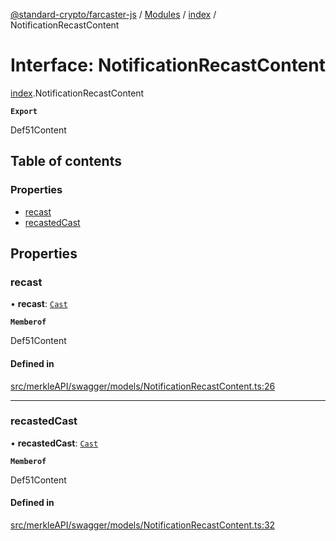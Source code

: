 [@standard-crypto/farcaster-js](../README.md) / [Modules](../modules.md) / [index](../modules/index.md) / NotificationRecastContent

# Interface: NotificationRecastContent

[index](../modules/index.md).NotificationRecastContent

**`Export`**

Def51Content

## Table of contents

### Properties

- [recast](index.NotificationRecastContent.md#recast)
- [recastedCast](index.NotificationRecastContent.md#recastedcast)

## Properties

### recast

• **recast**: [`Cast`](index.Cast.md)

**`Memberof`**

Def51Content

#### Defined in

[src/merkleAPI/swagger/models/NotificationRecastContent.ts:26](https://github.com/standard-crypto/farcaster-js/blob/main/src/merkleAPI/swagger/models/NotificationRecastContent.ts#L26)

___

### recastedCast

• **recastedCast**: [`Cast`](index.Cast.md)

**`Memberof`**

Def51Content

#### Defined in

[src/merkleAPI/swagger/models/NotificationRecastContent.ts:32](https://github.com/standard-crypto/farcaster-js/blob/main/src/merkleAPI/swagger/models/NotificationRecastContent.ts#L32)

